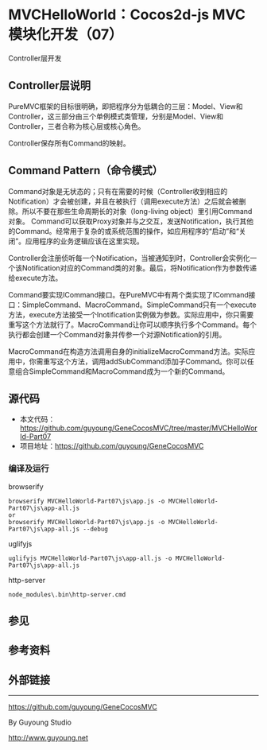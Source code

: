 MVCHelloWorld：Cocos2d-js MVC模块化开发（07）
===========================================

Controller层开发

## Controller层说明

PureMVC框架的目标很明确，即把程序分为低耦合的三层：Model、View和Controller，这三部分由三个单例模式类管理，分别是Model、View和Controller，三者合称为核心层或核心角色。

Controller保存所有Command的映射。

## Command Pattern（命令模式）


Command对象是无状态的；只有在需要的时候（Controller收到相应的Notification）才会被创建，并且在被执行（调用execute方法）之后就会被删除。所以不要在那些生命周期长的对象（long-living object）里引用Command对象。
Command可以获取Proxy对象并与之交互，发送Notification，执行其他的Command。经常用于复杂的或系统范围的操作，如应用程序的“启动”和“关闭”。应用程序的业务逻辑应该在这里实现。

Controller会注册侦听每一个Notification，当被通知到时，Controller会实例化一个该Notification对应的Command类的对象。最后，将Notification作为参数传递给execute方法。


Command要实现ICommand接口。在PureMVC中有两个类实现了ICommand接口：SimpleCommand、MacroCommand。SimpleCommand只有一个execute方法，execute方法接受一个Inotification实例做为参数。实际应用中，你只需要重写这个方法就行了。MacroCommand让你可以顺序执行多个Command。每个执行都会创建一个Command对象并传参一个对源Notification的引用。


MacroCommand在构造方法调用自身的initializeMacroCommand方法。实际应用中，你需重写这个方法，调用addSubCommand添加子Command。你可以任意组合SimpleCommand和MacroCommand成为一个新的Command。





## 源代码

- 本文代码：https://github.com/guyoung/GeneCocosMVC/tree/master/MVCHelloWorld-Part07
- 项目地址：https://github.com/guyoung/GeneCocosMVC

### 编译及运行

browserify

    browserify MVCHelloWorld-Part07\js\app.js -o MVCHelloWorld-Part07\js\app-all.js
    or
    browserify MVCHelloWorld-Part07\js\app.js -o MVCHelloWorld-Part07\js\app-all.js --debug

uglifyjs

    uglifyjs MVCHelloWorld-Part07\js\app-all.js -o MVCHelloWorld-Part07\js\app-all.js


http-server

    node_modules\.bin\http-server.cmd




## 参见

## 参考资料


## 外部链接


------------------------------------------------

<https://github.com/guyoung/GeneCocosMVC>

By Guyoung Studio 

<http://www.guyoung.net>

